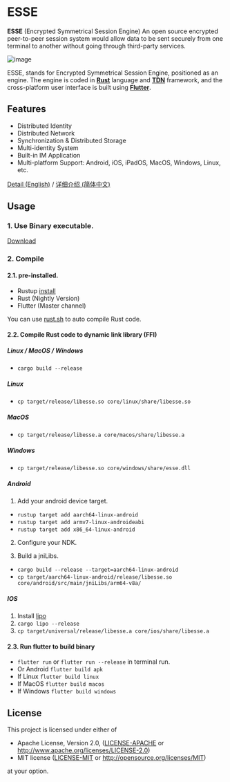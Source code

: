 # ESSE

**ESSE** (Encrypted Symmetrical Session Engine) An open source encrypted peer-to-peer session system would allow data to be sent securely from one terminal to another without going through third-party services.

![image](https://cympletech.com/statics/esse-show.gif)

ESSE, stands for Encrypted Symmetrical Session Engine, positioned as an engine. The engine is coded in [**Rust**](https://github.com/rust-lang/rust) language and [**TDN**](https://github.com/cypherlink/TDN) framework, and the cross-platform user interface is built using [**Flutter**](https://github.com/flutter/flutter).

## Features
- Distributed Identity
- Distributed Network
- Synchronization & Distributed Storage
- Multi-identity System
- Built-in IM Application
- Multi-platform Support: Android, iOS, iPadOS, MacOS, Windows, Linux, etc.

[Detail (English)](https://github.com/cympletech/ess/wiki/what-is-ESSE) / [详细介绍 (简体中文)](https://github.com/cympletech/ess/wiki/ESSE-是什么)

## Usage
### 1. Use Binary executable.
[Download](https://github.com/cympletech/esse/releases)

### 2. Compile
#### 2.1. pre-installed.
- Rustup [install](https://rustup.rs/)
- Rust (Nightly Version)
- Flutter (Master channel)

You can use [rust.sh](./rust.sh) to auto compile Rust code.

#### 2.2. Compile Rust code to dynamic link library (FFI)
##### Linux / MacOS / Windows
- `cargo build --release`

##### Linux
- `cp target/release/libesse.so core/linux/share/libesse.so`

##### MacOS
- `cp target/release/libesse.a core/macos/share/libesse.a`

##### Windows
- `cp target/release/libesse.so core/windows/share/esse.dll`

##### Android
1. Add your android device target.

- `rustup target add aarch64-linux-android`
- `rustup target add armv7-linux-androideabi`
- `rustup target add x86_64-linux-android`

2. Configure your NDK.

3. Build a jniLibs.
- `cargo build --release --target=aarch64-linux-android`
- `cp target/aarch64-linux-android/release/libesse.so core/android/src/main/jniLibs/arm64-v8a/`

##### IOS
1. Install [lipo](https://github.com/TimNN/cargo-lipo)
2. `cargo lipo --release`
3. `cp target/universal/release/libesse.a core/ios/share/libesse.a`

#### 2.3. Run flutter to build binary
- `flutter run` or `flutter run --release` in terminal run.
- Or Android `flutter build apk`
- If Linux `flutter build linux`
- If MacOS `flutter build macos`
- If Windows `flutter build windows`

## License

This project is licensed under either of

 * Apache License, Version 2.0, ([LICENSE-APACHE](LICENSE-APACHE) or
   http://www.apache.org/licenses/LICENSE-2.0)
 * MIT license ([LICENSE-MIT](LICENSE-MIT) or
   http://opensource.org/licenses/MIT)

at your option.
